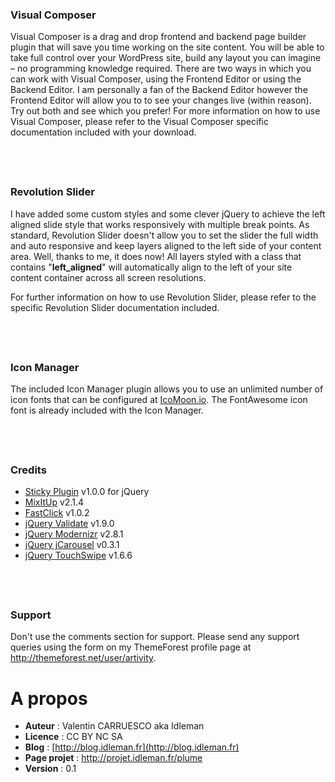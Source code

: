 

<div class="section">
<a name="VisualComposer" id="VisualComposer" style="display: block; height: 40px;"></a>

<h3>Visual Composer</h3>

<p>Visual Composer is a drag and drop frontend and backend page builder plugin that will save you time
	working on the site content. You will be able to take full control over your WordPress site, build any
	layout you can imagine – no programming knowledge required. There are two ways in which you can work
	with Visual Composer, using the Frontend Editor or using the Backend Editor. I am personally a fan of
	the Backend Editor however the Frontend Editor will allow you to to see your changes live (within
	reason). Try out both and see which you prefer! For more information on how to use Visual Composer,
	please refer to the Visual Composer specific documentation included with your download.</p>

<div class="spacer"></div>
</div>

<div class="section">
<a name="RevolutionSlider" id="RevolutionSlider" style="display: block; height: 40px;"></a>

<h3>Revolution Slider</h3>

<p>I have added some custom styles and some clever jQuery to achieve the left aligned slide style that works
	responsively with multiple break points. As standard, Revolution Slider doesn't allow you to set the
	slider the full width and auto responsive and keep layers aligned to the left side of your content area.
	Well, thanks to me, it does now! All layers styled with a class that contains
	&quot;<strong>left_aligned</strong>&quot; will automatically align to the left of your site content
	container across all screen resolutions.</p>

<p>For further information on how to use Revolution Slider, please refer to the specific Revolution Slider
	documentation included.</p>

<div class="spacer"></div>
</div>

<div class="section">
<a name="IconManager" id="IconManager" style="display: block; height: 40px;"></a>

<h3>Icon Manager</h3>

<p>The included Icon Manager plugin allows you to use an unlimited number of icon fonts that can be
	configured at <a href="http://IcoMoon.io" target="_blank">IcoMoon.io</a>. The FontAwesome icon font is
	already included with the Icon Manager.</p>

<div class="spacer"></div>
</div>

<div class="section">
<a name="Credits" id="Credits" style="display: block; height: 40px;"></a>

<h3>Credits</h3>
<ul>
	<li><a href="http://stickyjs.com/" target="_blank">Sticky Plugin</a> v1.0.0 for jQuery</li>
	<li><a href="https://mixitup.kunkalabs.com/" target="_blank">MixItUp</a> v2.1.4</li>
	<li><a href="https://github.com/ftlabs/fastclick" target="_blank">FastClick</a> v1.0.2</li>
	<li><a href="http://jqueryvalidation.org/" target="_blank">jQuery Validate</a> v1.9.0</li>
	<li><a href="http://modernizr.com" target="_blank"> jQuery Modernizr</a> v2.8.1</li>
	<li><a href="http://sorgalla.com/jcarousel" target="_blank"> jQuery jCarousel</a> v0.3.1</li>
	<li><a href="http://plugins.jquery.com/project/touchSwipe" target="_blank">jQuery TouchSwipe</a> v1.6.6
	</li>
</ul>
<div class="spacer"></div>
</div>

<div class="section">
<a name="Support" id="Support" style="display: block; height: 40px;"></a>

<h3>Support</h3>

<p>Don't use the comments section for support. Please send any support queries using the form on my
	ThemeForest profile page at <a href="http://themeforest.net/user/artivity" target="_blank">http://themeforest.net/user/artivity</a>.
</p>

<div class="spacer"></div>
</div>


A propos
===

* **Auteur** :  Valentin CARRUESCO aka Idleman
* **Licence** : CC BY NC SA
* **Blog** : [http://blog.idleman.fr](http://blog.idleman.fr)
* **Page projet** : http://projet.idleman.fr/plume
* **Version** : 0.1
